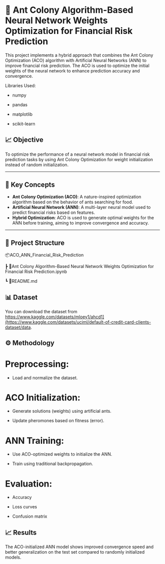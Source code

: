 # 🐜 Ant Colony Algorithm-Based Neural Network Weights Optimization for Financial Risk Prediction

This project implements a hybrid approach that combines the Ant Colony Optimization (ACO) algorithm with Artificial Neural Networks (ANN) to improve financial risk prediction. The ACO is used to optimize the initial weights of the neural network to enhance prediction accuracy and convergence.

Libraries Used:

- numpy

- pandas

- matplotlib

- scikit-learn


## 📈 Objective

To optimize the performance of a neural network model in financial risk prediction tasks by using Ant Colony Optimization for weight initialization instead of random initialization.

---

## 🧠 Key Concepts

- **Ant Colony Optimization (ACO)**: A nature-inspired optimization algorithm based on the behavior of ants searching for food.
- **Artificial Neural Network (ANN)**: A multi-layer neural model used to predict financial risks based on features.
- **Hybrid Optimization**: ACO is used to generate optimal weights for the ANN before training, aiming to improve convergence and accuracy.

---

## 📁 Project Structure

📦ACO_ANN_Financial_Risk_Prediction

┣ 📜Ant Colony Algorithm-Based Neural Network Weights Optimization for Financial Risk Prediction.ipynb

┗ 📜README.md



## 📊 Dataset

You can download the dataset from https://www.kaggle.com/datasets/mloey1/ahcd1](https://www.kaggle.com/datasets/uciml/default-of-credit-card-clients-dataset/data.



## ⚙️ Methodology

# Preprocessing: 

- Load and normalize the dataset.

# ACO Initialization:

- Generate solutions (weights) using artificial ants.

- Update pheromones based on fitness (error).

# ANN Training:

- Use ACO-optimized weights to initialize the ANN.

- Train using traditional backpropagation.

# Evaluation:

- Accuracy

- Loss curves

- Confusion matrix


## 📈 Results

The ACO-initialized ANN model shows improved convergence speed and better generalization on the test set compared to randomly initialized models.


